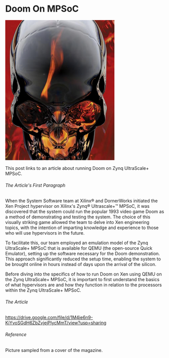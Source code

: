 # Doom On MPSoC

![flaming_skull](flaming_skull.png)

This post links to an article about running Doom on Zynq UltraScale+ MPSoC.

###### The Article's First Paragraph

When the System Software team at Xilinx® and DornerWorks initiated the Xen Project hypervisor on Xilinx's Zynq® Ultrascale+™ MPSoC, it was discovered that the system could run the popular 1993 video game Doom as a method of demonstrating and testing the system. The choice of this visually striking game allowed the team to delve into Xen engineering topics, with the intention of imparting knowledge and experience to those who will use hypervisors in the future.

To facilitate this, our team employed an emulation model of the Zynq UltraScale+ MPSoC that is available for QEMU (the open-source Quick Emulator), setting up the software necessary for the Doom demonstration. This approach significantly reduced the setup time, enabling the system to be brought online in hours instead of days upon the arrival of the silicon.

Before diving into the specifics of how to run Doom on Xen using QEMU on the Zynq UltraScale+ MPSoC, it is important to first understand the basics of what hypervisors are and how they function in relation to the processors within the Zynq UltraScale+ MPSoC.

###### The Article

https://drive.google.com/file/d/1M4ie6n9-KiYvoSGdH6ZbZvjejPlycMmT/view?usp=sharing 

###### Reference

Picture sampled from a cover of the magazine.